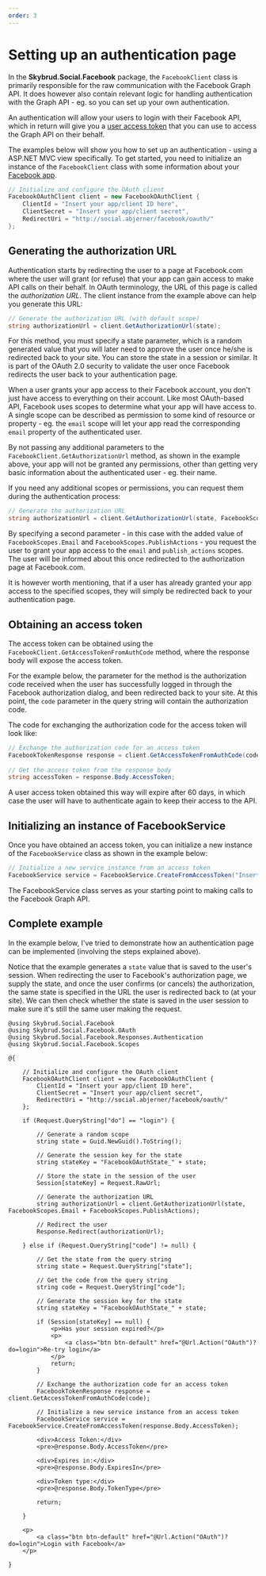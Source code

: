 ```yaml
---
order: 3
---
```


# Setting up an authentication page

In the **Skybrud.Social.Facebook** package, the <code type="Skybrud.Social.Facebook.OAuth.FacebookClient, Skybrud.Social.Facebook">FacebookClient</code> class is primarily responsible for the raw communication with the Facebook Graph API. It does however also contain relevant logic for handling authentication with the Graph API - eg. so you can set up your own authentication.

An authentication will allow your users to login with their Facebook API, which in return will give you a [user access token](./user-access-token.md) that you can use to access the Graph API on their behalf.

The examples below will show you how to set up an authentication - using a ASP.NET MVC view specifically. To get started, you need to initialize an instance of the <code type="Skybrud.Social.Facebook.OAuth.FacebookClient, Skybrud.Social.Facebook">FacebookClient</code> class with some information about your <a href="https://developers.facebook.com/apps/" target="_blank" rel="noopener">Facebook app</a>.

```csharp
// Initialize and configure the OAuth client
FacebookOAuthClient client = new FacebookOAuthClient {
    ClientId = "Insert your app/client ID here",
    ClientSecret = "Insert your app/client secret",
    RedirectUri = "http://social.abjerner/facebook/oauth/"
};
```



## Generating the authorization URL

Authentication starts by redirecting the user to a page at Facebook.com where the user will grant (or refuse) that your app can gain access to make API calls on their behalf. In OAuth terminology, the URL of this page is called the *authorization URL*. The client instance from the example above can help you generate this URL:

```csharp
// Generate the authorization URL (with default scope)
string authorizationUrl = client.GetAuthorizationUrl(state);
```

For this method, you must specify a state parameter, which is a random generated value that you will later need to approve the user once he/she is redirected back to your site. You can store the state in a session or similar. It is part of the OAuth 2.0 security to validate the user once Facebook redirects the user back to your authentication page.

When a user grants your app access to their Facebook account, you don't just have access to everything on their account. Like most OAuth-based API, Facebook uses scopes to determine what your app will have access to. A single scope can be described as permission to some kind of resource or property - eg. the `email` scope will let your app read the corresponding `email` property of the authenticated user.

By not passing any additional parameters to the <code method="Skybrud.Social.Facebook.OAuth.FacebookClient.GetAuthorizationUrl, Skybrud.Social.Facebook">FacebookClient.GetAuthorizationUrl</code> method, as shown in the example above, your app will not be granted any permissions, other than getting very basic information about the authenticated user - eg. their name.

If you need any additional scopes or permissions, you can request them during the authentication process:

```csharp
// Generate the authorization URL
string authorizationUrl = client.GetAuthorizationUrl(state, FacebookScopes.Email + FacebookScopes.PublishActions);
```

By specifying a second parameter - in this case with the added value of `FacebookScopes.Email` and `FacebookScopes.PublishActions` - you request the user to grant your app access to the `email` and `publish_actions` scopes. The user will be informed about this once redirected to the authorization page at Facebook.com.

It is however worth mentioning, that if a user has already granted your app access to the specified scopes, they will simply be redirected back to your authentication page.



## Obtaining an access token

The access token can be obtained using the <code method="Skybrud.Social.Facebook.OAuth.FacebookClient.GetAccessTokenFromAuthCode, Skybrud.Social.Facebook">FacebookClient.GetAccessTokenFromAuthCode</code> method, where the response body will expose the access token.

For the example below, the parameter for the method is the authorization code received when the user has successfully logged in through the Facebook authorization dialog, and been redirected back to your site. At this point, the `code` parameter in the query string will contain the authorization code.

The code for exchanging the authorization code for the access token will look like:

```csharp
// Exchange the authorization code for an access token
FacebookTokenResponse response = client.GetAccessTokenFromAuthCode(code);
        
// Get the access token from the response body
string accessToken = response.Body.AccessToken;
```

A user access token obtained this way will expire after 60 days, in which case the user will have to authenticate again to keep their access to the API.



## Initializing an instance of FacebookService

Once you have obtained an access token, you can initialize a new instance of the <code type="Skybrud.Social.Facebook.FacebookService, Skybrud.Social.Facebook">FacebookService</code> class as shown in the example below:

```csharp
// Initialize a new service instance from an access token
FacebookService service = FacebookService.CreateFromAccessToken("Insert your access token here");
```

The FacebookService class serves as your starting point to making calls to the Facebook Graph API.



## Complete example

In the example below, I've tried to demonstrate how an authentication page can be implemented (involving the steps explained above).

Notice that the example generates a `state` value that is saved to the user's session. When redirecting the user to Facebook's authorization page, we supply the state, and once the user confirms (or cancels) the authorization, the same state is specified in the URL the user is redirected back to (at your site). We can then check whether the state is saved in the user session to make sure it's still the same user making the request.

```cshtml
@using Skybrud.Social.Facebook
@using Skybrud.Social.Facebook.OAuth
@using Skybrud.Social.Facebook.Responses.Authentication
@using Skybrud.Social.Facebook.Scopes

@{

    // Initialize and configure the OAuth client
    FacebookOAuthClient client = new FacebookOAuthClient {
        ClientId = "Insert your app/client ID here",
        ClientSecret = "Insert your app/client secret",
        RedirectUri = "http://social.abjerner/facebook/oauth/"
    };

    if (Request.QueryString["do"] == "login") {

        // Generate a random scope
        string state = Guid.NewGuid().ToString();

        // Generate the session key for the state
        string stateKey = "FacebookOAuthState_" + state;

        // Store the state in the session of the user
        Session[stateKey] = Request.RawUrl;

        // Generate the authorization URL
        string authorizationUrl = client.GetAuthorizationUrl(state, FacebookScopes.Email + FacebookScopes.PublishActions);

        // Redirect the user
        Response.Redirect(authorizationUrl);

    } else if (Request.QueryString["code"] != null) {

        // Get the state from the query string
        string state = Request.QueryString["state"];

        // Get the code from the query string
        string code = Request.QueryString["code"];

        // Generate the session key for the state
        string stateKey = "FacebookOAuthState_" + state;

        if (Session[stateKey] == null) {
            <p>Has your session expired?</p>
            <p>
                <a class="btn btn-default" href="@Url.Action("OAuth")?do=login">Re-try login</a>
            </p>
            return;
        }

        // Exchange the authorization code for an access token
        FacebookTokenResponse response = client.GetAccessTokenFromAuthCode(code);

        // Initialize a new service instance from an access token
        FacebookService service = FacebookService.CreateFromAccessToken(response.Body.AccessToken);

        <div>Access Token:</div>
        <pre>@response.Body.AccessToken</pre>

        <div>Expires in:</div>
        <pre>@response.Body.ExpiresIn</pre>

        <div>Token type:</div>
        <pre>@response.Body.TokenType</pre>

        return;

    }

    <p>
        <a class="btn btn-default" href="@Url.Action("OAuth")?do=login">Login with Facebook</a>
    </p>

}
```